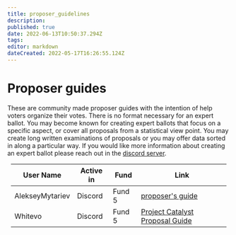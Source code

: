 ```yaml
---
title: proposer_guidelines
description: 
published: true
date: 2022-06-13T10:50:37.294Z
tags: 
editor: markdown
dateCreated: 2022-05-17T16:26:55.124Z
---
```


# Proposer guides
These are community made proposer guides with the intention of help voters organize their votes. There is no format necessary for an expert ballot. You may become known for creating expert ballots that focus on a specific aspect, or cover all proposals from a statistical view point. You may create long written examinations of proposals or you may offer data sorted in along a particular way. If you would like more information about creating an expert ballot please reach out in the [discord server](https://discord.gg/gsG8V7uZPG).

<div style="margin:0.5rem;">

| User Name | Active in | Fund   | Link                                                     |
| --------- | --------- | ------ | -------------------------------------------------------- |
| AlekseyMytariev    | Discord   | Fund 5 | [proposer's guide](https://docs.google.com/document/d/12wk6mIPxeGsw2WxqHvkTkjNj_wCIx46AgTNPVX3-38o/edit?usp=drivesdk)|
| Whitevo    | Discord   | Fund 5 | [Project Catalyst Proposal Guide](https://drive.google.com/file/d/1mNTonded0ESrzSFLGS0G17GuSs2a98kZ/view?usp=sharing)|
</div>
